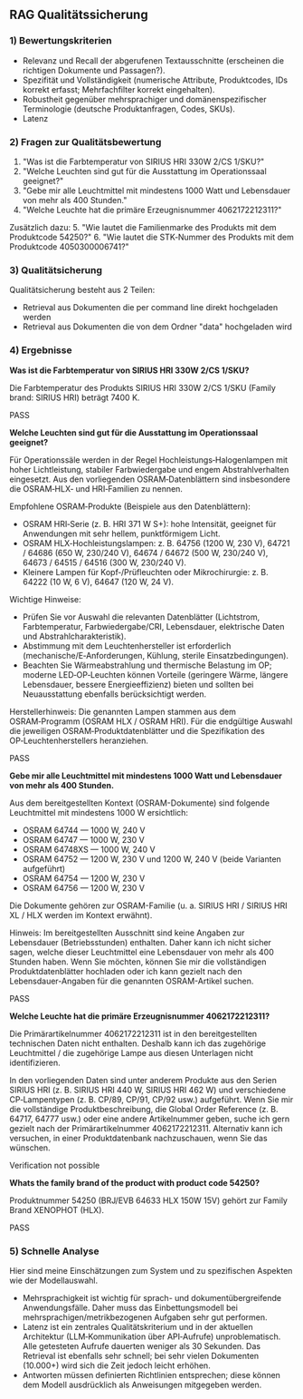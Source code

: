 ## RAG Qualitätssicherung

### 1) Bewertungskriterien
- Relevanz und Recall der abgerufenen Textausschnitte (erscheinen die richtigen Dokumente und Passagen?).
- Spezifität und Vollständigkeit (numerische Attribute, Produktcodes, IDs korrekt erfasst; Mehrfachfilter korrekt eingehalten).
- Robustheit gegenüber mehrsprachiger und domänenspezifischer Terminologie (deutsche Produktanfragen, Codes, SKUs).
- Latenz

### 2) Fragen zur Qualitätsbewertung
1. "Was ist die Farbtemperatur von SIRIUS HRI 330W 2/CS 1/SKU?"
2.  "Welche Leuchten sind gut für die Ausstattung im Operationssaal geeignet?"
3.  "Gebe mir alle Leuchtmittel mit mindestens 1000 Watt und Lebensdauer von mehr als 400 Stunden."
4. "Welche Leuchte hat die primäre Erzeugnisnummer 4062172212311?"

Zusätzlich dazu:
5. "Wie lautet die Familienmarke des Produkts mit dem Produktcode 54250?"
6. "Wie lautet die STK‑Nummer des Produkts mit dem Produktcode 4050300006741?"

### 3) Qualitätsicherung
Qualitätsicherung besteht aus 2 Teilen:
- Retrieval aus Dokumenten die per command line direkt hochgeladen werden
- Retrieval aus Dokumenten die von dem Ordner "data" hochgeladen wird

### 4) Ergebnisse

**Was ist die Farbtemperatur von SIRIUS HRI 330W 2/CS 1/SKU?**

Die Farbtemperatur des Produkts SIRIUS HRI 330W 2/CS 1/SKU (Family brand: SIRIUS HRI) beträgt 7400 K.

PASS

**Welche Leuchten sind gut für die Ausstattung im Operationssaal geeignet?**

Für Operationssäle werden in der Regel Hochleistungs‑Halogenlampen mit hoher Lichtleistung, stabiler Farbwiedergabe und engem Abstrahlverhalten eingesetzt. Aus den vorliegenden OSRAM‑Datenblättern sind insbesondere die OSRAM‑HLX‑ und HRI‑Familien zu nennen.

Empfohlene OSRAM‑Produkte (Beispiele aus den Datenblättern):
- OSRAM HRI‑Serie (z. B. HRI 371 W S+): hohe Intensität, geeignet für Anwendungen mit sehr hellem, punktförmigem Licht.  
- OSRAM HLX‑Hochleistungslampen: z. B. 64756 (1200 W, 230 V), 64721 / 64686 (650 W, 230/240 V), 64674 / 64672 (500 W, 230/240 V), 64673 / 64515 / 64516 (300 W, 230/240 V).  
- Kleinere Lampen für Kopf‑/Prüfleuchten oder Mikrochirurgie: z. B. 64222 (10 W, 6 V), 64647 (120 W, 24 V).

Wichtige Hinweise:
- Prüfen Sie vor Auswahl die relevanten Datenblätter (Lichtstrom, Farbtemperatur, Farbwiedergabe/CRI, Lebensdauer, elektrische Daten und Abstrahlcharakteristik).  
- Abstimmung mit dem Leuchtenhersteller ist erforderlich (mechanische/E‑Anforderungen, Kühlung, sterile Einsatzbedingungen).  
- Beachten Sie Wärmeabstrahlung und thermische Belastung im OP; moderne LED‑OP‑Leuchten können Vorteile (geringere Wärme, längere Lebensdauer, bessere Energieeffizienz) bieten und sollten bei Neuausstattung ebenfalls berücksichtigt werden.

Herstellerhinweis: Die genannten Lampen stammen aus dem OSRAM‑Programm (OSRAM HLX / OSRAM HRI). Für die endgültige Auswahl die jeweiligen OSRAM‑Produktdatenblätter und die Spezifikation des OP‑Leuchtenherstellers heranziehen.

PASS

**Gebe mir alle Leuchtmittel mit mindestens 1000 Watt und Lebensdauer von mehr als 400 Stunden.**

Aus dem bereitgestellten Kontext (OSRAM-Dokumente) sind folgende Leuchtmittel mit mindestens 1000 W ersichtlich:

- OSRAM 64744 — 1000 W, 240 V  
- OSRAM 64747 — 1000 W, 230 V  
- OSRAM 64748XS — 1000 W, 240 V  
- OSRAM 64752 — 1200 W, 230 V und 1200 W, 240 V (beide Varianten aufgeführt)  
- OSRAM 64754 — 1200 W, 230 V  
- OSRAM 64756 — 1200 W, 230 V

Die Dokumente gehören zur OSRAM-Familie (u. a. SIRIUS HRI / SIRIUS HRI XL / HLX werden im Kontext erwähnt).

Hinweis: Im bereitgestellten Ausschnitt sind keine Angaben zur Lebensdauer (Betriebsstunden) enthalten. Daher kann ich nicht sicher sagen, welche dieser Leuchtmittel eine Lebensdauer von mehr als 400 Stunden haben. Wenn Sie möchten, können Sie mir die vollständigen Produktdatenblätter hochladen oder ich kann gezielt nach den Lebensdauer-Angaben für die genannten OSRAM-Artikel suchen.

PASS

**Welche Leuchte hat die primäre Erzeugnisnummer 4062172212311?**

Die Primärartikelnummer 4062172212311 ist in den bereitgestellten technischen Daten nicht enthalten. Deshalb kann ich das zugehörige Leuchtmittel / die zugehörige Lampe aus diesen Unterlagen nicht identifizieren.

In den vorliegenden Daten sind unter anderem Produkte aus den Serien SIRIUS HRI (z. B. SIRIUS HRI 440 W, SIRIUS HRI 462 W) und verschiedene CP‑Lampentypen (z. B. CP/89, CP/91, CP/92 usw.) aufgeführt. Wenn Sie mir die vollständige Produktbeschreibung, die Global Order Reference (z. B. 64717, 64777 usw.) oder eine andere Artikelnummer geben, suche ich gern gezielt nach der Primärartikelnummer 4062172212311. Alternativ kann ich versuchen, in einer Produktdatenbank nachzuschauen, wenn Sie das wünschen.

Verification not possible

**Whats the family brand of the product with product code 54250?**

Produktnummer 54250 (BRJ/EVB 64633 HLX 150W 15V) gehört zur Family Brand XENOPHOT (HLX).

PASS

### 5) Schnelle Analyse

Hier sind meine Einschätzungen zum System und zu spezifischen Aspekten wie der Modellauswahl.

- Mehrsprachigkeit ist wichtig für sprach- und dokumentübergreifende Anwendungsfälle. Daher muss das Einbettungsmodell bei mehrsprachigen/metrikbezogenen Aufgaben sehr gut performen.
- Latenz ist ein zentrales Qualitätskriterium und in der aktuellen Architektur (LLM‑Kommunikation über API‑Aufrufe) unproblematisch. Alle getesteten Aufrufe dauerten weniger als 30 Sekunden. Das Retrieval ist ebenfalls sehr schnell; bei sehr vielen Dokumenten (10.000+) wird sich die Zeit jedoch leicht erhöhen.
- Antworten müssen definierten Richtlinien entsprechen; diese können dem Modell ausdrücklich als Anweisungen mitgegeben werden.